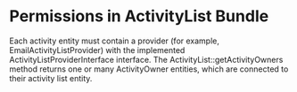 # Permissions in ActivityList Bundle


Each activity entity must contain a provider (for example, EmailActivityListProvider) with the implemented ActivityListProviderInterface interface. The ActivityList::getActivityOwners method returns one or many ActivityOwner entities, which are connected to their activity list entity.
